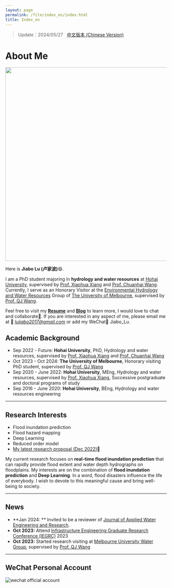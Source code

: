 ```yaml
---
layout: page
permalink: /file/index_en/index.html
title: Index_en
---
```


> Update：2024/05/27 &nbsp; [中文版本 (Chinese Version)](https://lujiabo98.github.io)

# About Me

<img src="https://lujiabo98.github.io/images/Jiabo.jpg" class="floatpic" width="806" height="604">

Here is **Jiabo Lu (卢家波)**😄.

I am a PhD student majoring in **hydrology and water resources** at [Hohai University](https://www.hhu.edu.cn/), supervised by [Prof. Xiaohua Xiang](https://jszy.hhu.edu.cn/xxh/) and [Prof. Chuanhai Wang](https://jszy.hhu.edu.cn/wch/). Currently, I serve as an Honorary Visitor at the [Environmental Hydrology and Water Resources](https://infrastructure.eng.unimelb.edu.au/research/water) Group of [The University of Melbourne](https://www.unimelb.edu.au/), supervised by [Prof. QJ Wang](https://findanexpert.unimelb.edu.au/profile/241-q-j-wang). 

Feel free to visit my [**Resume**](https://lujiabo98.github.io/file/CV_JiaboLu_en.pdf) and [**Blog**](https://blog.csdn.net/weixin_43012724?type=blog) to learn more, I would love to chat and collaborate🤝. If you are interested in any aspect of me, please email me at 📧 *lujiabo2017@gmail.com* or add my WeChat💬 Jiabo_Lu.

## Academic Background

- Sep 2022 - Future: **Hohai University**, PhD, Hydrology and water resources, supervised by [Prof. Xiaohua Xiang](https://jszy.hhu.edu.cn/xxh/) and [Prof. Chuanhai Wang](https://jszy.hhu.edu.cn/wch/)
- Oct 2023 - Oct 2024: **The University of Melbourne**, Honorary visiting PhD student, supervised by [Prof. QJ Wang](https://findanexpert.unimelb.edu.au/profile/241-q-j-wang)
- Sep 2020 - June 2022: **Hohai University**, MEng, Hydrology and water resources, supervised by [Prof. Xiaohua Xiang](https://jszy.hhu.edu.cn/xxh/), Successive postgraduate and doctoral programs of study
- Sep 2016 - June 2020: **Hohai University**, BEng, Hydrology and water resources engineering

---

## Research Interests

- Flood inundation prediction
- Flood hazard mapping
- Deep Learning
- Reduced order model
- [My latest research proposal (Dec 2022)](https://lujiabo98.github.io/file/proposal_2022.pdf)🔗

My current research focuses on **real-time flood inundation prediction** that can rapidly provide flood extent and water depth hydrographs on floodplains. My interests are on the combination of **flood inundation prediction** and **Deep Learning**. In a word, flood disasters influence the life of everybody.  I wish to devote to this meaningful cause and bring well-being to society.

---

## News

- **Jan 2024: ** Invited to be a reviewer of [Journal of Applied Water Engineering and Research](https://www.tandfonline.com/journals/tjaw20).
- **Oct 2023:** Attend [Infrastructure Engineering Graduate Research Conference (IEGRC)](https://blogs.unimelb.edu.au/gies/) 2023
- **Oct 2023:** Started research visiting at [Melbourne University Water Group](https://infrastructure.eng.unimelb.edu.au/hydrology), supervised by [Prof. QJ Wang](https://findanexpert.unimelb.edu.au/profile/241-q-j-wang)

---

## WeChat Personal Account

![wechat official account](https://lujiabo98.github.io/images/wechat_personal_account.png)